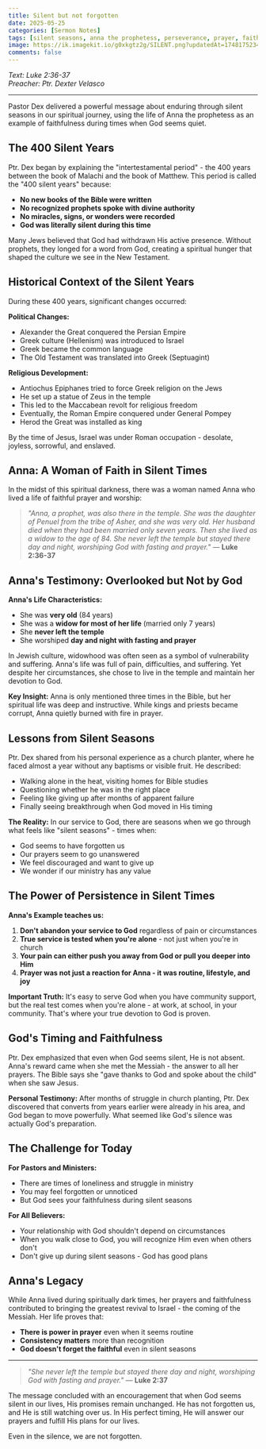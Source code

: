 ```yaml
---
title: Silent but not forgotten
date: 2025-05-25
categories: [Sermon Notes]
tags: [silent seasons, anna the prophetess, perseverance, prayer, faithfulness]
image: https://ik.imagekit.io/g0xkgtz2g/SILENT.png?updatedAt=1748175234068
comments: false
---
```


_Text: Luke 2:36-37_  
_Preacher: Ptr. Dexter Velasco_

---

Pastor Dex delivered a powerful message about enduring through silent seasons in our spiritual journey, using the life of Anna the prophetess as an example of faithfulness during times when God seems quiet.

## The 400 Silent Years

Ptr. Dex began by explaining the "intertestamental period" - the 400 years between the book of Malachi and the book of Matthew. This period is called the "400 silent years" because:

- **No new books of the Bible were written**
- **No recognized prophets spoke with divine authority**
- **No miracles, signs, or wonders were recorded**
- **God was literally silent during this time**

Many Jews believed that God had withdrawn His active presence. Without prophets, they longed for a word from God, creating a spiritual hunger that shaped the culture we see in the New Testament.

## Historical Context of the Silent Years

During these 400 years, significant changes occurred:

**Political Changes:**

- Alexander the Great conquered the Persian Empire
- Greek culture (Hellenism) was introduced to Israel
- Greek became the common language
- The Old Testament was translated into Greek (Septuagint)

**Religious Development:**

- Antiochus Epiphanes tried to force Greek religion on the Jews
- He set up a statue of Zeus in the temple
- This led to the Maccabean revolt for religious freedom
- Eventually, the Roman Empire conquered under General Pompey
- Herod the Great was installed as king

By the time of Jesus, Israel was under Roman occupation - desolate, joyless, sorrowful, and enslaved.

## Anna: A Woman of Faith in Silent Times

In the midst of this spiritual darkness, there was a woman named Anna who lived a life of faithful prayer and worship:

> _"Anna, a prophet, was also there in the temple. She was the daughter of Penuel from the tribe of Asher, and she was very old. Her husband died when they had been married only seven years. Then she lived as a widow to the age of 84. She never left the temple but stayed there day and night, worshiping God with fasting and prayer."_ — **Luke 2:36-37**

## Anna's Testimony: Overlooked but Not by God

**Anna's Life Characteristics:**

- She was **very old** (84 years)
- She was a **widow for most of her life** (married only 7 years)
- She **never left the temple**
- She worshiped **day and night with fasting and prayer**

In Jewish culture, widowhood was often seen as a symbol of vulnerability and suffering. Anna's life was full of pain, difficulties, and suffering. Yet despite her circumstances, she chose to live in the temple and maintain her devotion to God.

**Key Insight:** Anna is only mentioned three times in the Bible, but her spiritual life was deep and instructive. While kings and priests became corrupt, Anna quietly burned with fire in prayer.

## Lessons from Silent Seasons

Ptr. Dex shared from his personal experience as a church planter, where he faced almost a year without any baptisms or visible fruit. He described:

- Walking alone in the heat, visiting homes for Bible studies
- Questioning whether he was in the right place
- Feeling like giving up after months of apparent failure
- Finally seeing breakthrough when God moved in His timing

**The Reality:** In our service to God, there are seasons when we go through what feels like "silent seasons" - times when:

- God seems to have forgotten us
- Our prayers seem to go unanswered
- We feel discouraged and want to give up
- We wonder if our ministry has any value

## The Power of Persistence in Silent Times

**Anna's Example teaches us:**

1. **Don't abandon your service to God** regardless of pain or circumstances
2. **True service is tested when you're alone** - not just when you're in church
3. **Your pain can either push you away from God or pull you deeper into Him**
4. **Prayer was not just a reaction for Anna - it was routine, lifestyle, and joy**

**Important Truth:** It's easy to serve God when you have community support, but the real test comes when you're alone - at work, at school, in your community. That's where your true devotion to God is proven.

## God's Timing and Faithfulness

Ptr. Dex emphasized that even when God seems silent, He is not absent. Anna's reward came when she met the Messiah - the answer to all her prayers. The Bible says she "gave thanks to God and spoke about the child" when she saw Jesus.

**Personal Testimony:** After months of struggle in church planting, Ptr. Dex discovered that converts from years earlier were already in his area, and God began to move powerfully. What seemed like God's silence was actually God's preparation.

## The Challenge for Today

**For Pastors and Ministers:**

- There are times of loneliness and struggle in ministry
- You may feel forgotten or unnoticed
- But God sees your faithfulness during silent seasons

**For All Believers:**

- Your relationship with God shouldn't depend on circumstances
- When you walk close to God, you will recognize Him even when others don't
- Don't give up during silent seasons - God has good plans

## Anna's Legacy

While Anna lived during spiritually dark times, her prayers and faithfulness contributed to bringing the greatest revival to Israel - the coming of the Messiah. Her life proves that:

- **There is power in prayer** even when it seems routine
- **Consistency matters** more than recognition
- **God doesn't forget the faithful** even in silent seasons

---

> _"She never left the temple but stayed there day and night, worshiping God with fasting and prayer."_ — **Luke 2:37**

The message concluded with an encouragement that when God seems silent in our lives, His promises remain unchanged. He has not forgotten us, and He is still watching over us. In His perfect timing, He will answer our prayers and fulfill His plans for our lives.

Even in the silence, we are not forgotten.
